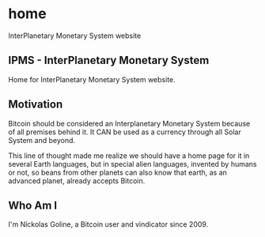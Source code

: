 # home
InterPlanetary Monetary System website

## IPMS - InterPlanetary Monetary System

Home for InterPlanetary Monetary System website.

## Motivation

Bitcoin should be considered an Interplanetary Monetary System because
of all premises behind it. It CAN be used as a currency through all
Solar System and beyond.

This line of thought made me realize we should have a home page for it
in several Earth languages, but in special alien languages, invented by
humans or not, so beans from other planets can also know that earth, as
an advanced planet, already accepts Bitcoin.

## Who Am I

I'm Níckolas Goline, a Bitcoin user and vindicator since 2009.
